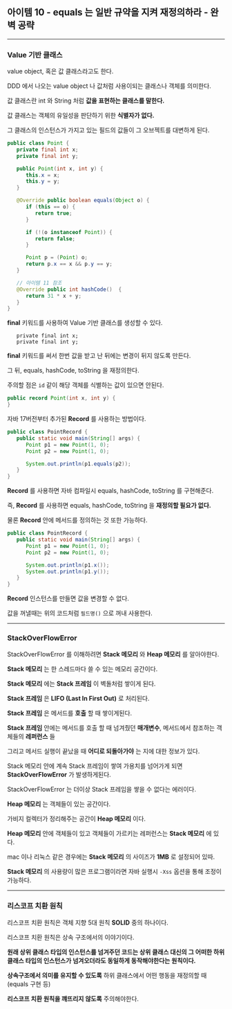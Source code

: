 ## 아이템 10 - equals 는 일반 규약을 지켜 재정의하라 - 완벽 공략
---

### Value 기반 클래스

value object, 혹은 값 클래스라고도 한다.

DDD 에서 나오는 value object 나 값처럼 사용이되는 클래스나 객체를 의미한다.

값 클래스란 int 와 String 처럼 __값을 표현하는 클래스를 말한다.__

값 클래스는 객체의 유일성을 판단하기 위한 __식별자가 없다.__

그 클래스의 인스턴스가 가지고 있는 필드의 값들이 그 오브젝트를 대변하게 된다.

```java
public class Point {
   private final int x;
   private final int y;

   public Point(int x, int y) {
      this.x = x;
      this.y = y;
   }

   @Override public boolean equals(Object o) {
      if (this == o) {
         return true;
      }

      if (!(o instanceof Point)) {
         return false;
      }

      Point p = (Point) o;
      return p.x == x && p.y == y;
   }

   // 아이템 11 참조
   @Override public int hashCode()  {
      return 31 * x + y;
   }
}
```

__final__ 키워드를 사용하여 Value 기반 클래스를 생성할 수 있다.

```aidl
   private final int x;
   private final int y;
```

__final__ 키워드를 써서 한번 값을 받고 난 뒤에는 변경이 뒤지 않도록 만든다.

그 뒤, equals, hashCode, toString 을 재정의한다.

주의할 점은 ``id`` 같이 해당 객체를 식별하는 값이 있으면 안된다.

```java
public record Point(int x, int y) {
}
```

자바 17버전부터 추가된 __Record__ 를 사용하는 방법이다.

```java
public class PointRecord {
   public static void main(String[] args) {
      Point p1 = new Point(1, 0);
      Point p2 = new Point(1, 0);

      System.out.println(p1.equals(p2));
   }
}
```

__Record__ 를 사용하면 자바 컴파일시 equals, hashCode, toString 를 구현해준다.

즉, __Record__ 를 사용하면 equals, hashCode, toString 을 __재정의할 필요가 없다.__

물론 __Record__ 안에 메서드를 정의하는 것 또한 가능하다.

```java
public class PointRecord {
   public static void main(String[] args) {
      Point p1 = new Point(1, 0);
      Point p2 = new Point(1, 0);

      System.out.println(p1.x());
      System.out.println(p1.y());
   }
}
```

__Record__ 인스턴스를 만들면 값을 변경할 수 없다.

값을 꺼낼때는 위의 코드처럼 ``필드명()`` 으로 꺼내 사용한다.

---

### StackOverFlowError

StackOverFlowError 를 이해하려면 __Stack 메모리__ 와 __Heap 메모리__ 를 알아야한다.

__Stack 메모리__ 는 한 스레드마다 쓸 수 있는 메모리 공간이다.

__Stack 메모리__ 에는 __Stack 프레임__ 이 벽돌처럼 쌓이게 된다.

__Stack 프레임__ 은 __LIFO (Last In First Out)__ 로 처리된다.

__Stack 프레임__ 은 메서드를 __호출__ 할 때 쌓이게된다.

__Stack 프레임__ 안에는 메서드를 호출 할 때 넘겨줬던 __매개변수__, 메서드에서 참조하는 객체들의 __레퍼런스__ 들

그리고 메서드 실행이 끝났을 때 __어디로 되돌아가야__ 는 지에 대한 정보가 있다.

Stack 메모리 안에 계속 Stack 프레임이 쌓여 가용치를 넘어가게 되면 __StackOverFlowError__ 가 발생하게된다.

StackOverFlowError 는 더이상 Stack 프레임을 쌓을 수 없다는 에러이다.

__Heap 메모리__ 는 객체들이 있는 공간이다.

가비지 컬렉터가 정리해주는 공간이 __Heap 메모리__  이다.

__Heap 메모리__ 안에 객체들이 있고 객체들이 가르키는 레퍼런스는 __Stack 메모리__ 에 있다.

mac 이나 리눅스 같은 경우에는 __Stack 메모리__ 의 사이즈가 __1MB__ 로 설정되어 있따.

__Stack 메모리__ 의 사용량이 많은 프로그램이라면 자바 실행시 ``-Xss`` 옵션을 통해 조정이 가능하다.

---

### 리스코프 치환 원칙

리스코프 치환 원칙은 객체 지향 5대 원칙 __SOLID__ 중의 하나이다.

리스코프 치환 원칙은 상속 구조에서의 이야기이다.

__원래 상위 클래스 타입의 인스턴스를 넘겨주던 코드는 상위 클래스 대신의 그 어떠한 하위 클래스 타입의 인스턴스가 넘겨오더라도 동일하게 동작해야한다는 원칙이다.__

__상속구조에서 의미를 유지할 수 있도록__ 하위 클래스에서 어떤 행동을 재정의할 때 (equals 구현 등)

__리스코프 치환 원칙을 꺠뜨리지 않도록__ 주의해야한다.